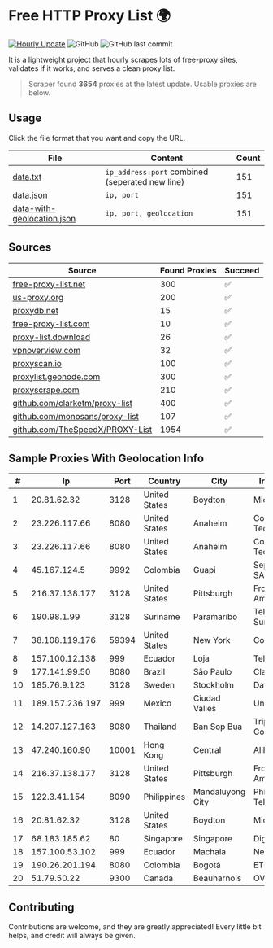 
# Free HTTP Proxy List 🌍

[![Hourly Update](https://github.com/mertguvencli/http-proxy-list/actions/workflows/main.yml/badge.svg?branch=main)](https://github.com/mertguvencli/http-proxy-list/actions/workflows/main.yml)
![GitHub](https://img.shields.io/github/license/mertguvencli/http-proxy-list)
![GitHub last commit](https://img.shields.io/github/last-commit/mertguvencli/http-proxy-list)

It is a lightweight project that hourly scrapes lots of free-proxy sites, validates if it works, and serves a clean proxy list.


> Scraper found **3654** proxies at the latest update. Usable proxies are below.

## Usage

Click the file format that you want and copy the URL.


|File|Content|Count|
|----|-------|-----|
|[data.txt](https://raw.githubusercontent.com/mertguvencli/http-proxy-list/main/proxy-list/data.txt)|`ip_address:port` combined (seperated new line)|151|
|[data.json](https://raw.githubusercontent.com/mertguvencli/http-proxy-list/main/proxy-list/data.json)|`ip, port`|151|
|[data-with-geolocation.json](https://raw.githubusercontent.com/mertguvencli/http-proxy-list/main/proxy-list/data-with-geolocation.json)|`ip, port, geolocation`|151|

## Sources

|Source|Found Proxies|Succeed|
|------|-------------|-------|
|[free-proxy-list.net](https://free-proxy-list.net)|300|✅|
|[us-proxy.org](https://www.us-proxy.org)|200|✅|
|[proxydb.net](http://proxydb.net)|15|✅|
|[free-proxy-list.com](https://free-proxy-list.com/?page=&port=&type%5B%5D=http&type%5B%5D=https&up_time=0&search=Search)|10|✅|
|[proxy-list.download](https://www.proxy-list.download/HTTP)|26|✅|
|[vpnoverview.com](https://vpnoverview.com/privacy/anonymous-browsing/free-proxy-servers)|32|✅|
|[proxyscan.io](https://www.proxyscan.io)|100|✅|
|[proxylist.geonode.com](https://proxylist.geonode.com/api/proxy-list?limit=300&page=1&sort_by=lastChecked&sort_type=desc&protocols=http,https)|300|✅|
|[proxyscrape.com](https://api.proxyscrape.com/v2/?request=displayproxies&protocol=http&timeout=10000&country=all&ssl=all&anonymity=all)|210|✅|
|[github.com/clarketm/proxy-list](https://raw.githubusercontent.com/clarketm/proxy-list/master/proxy-list-raw.txt)|400|✅|
|[github.com/monosans/proxy-list](https://raw.githubusercontent.com/monosans/proxy-list/main/proxies/http.txt)|107|✅|
|[github.com/TheSpeedX/PROXY-List](https://raw.githubusercontent.com/TheSpeedX/PROXY-List/master/http.txt)|1954|✅|


## Sample Proxies With Geolocation Info

|#|Ip|Port|Country|City|Internet Service Provider|
|-|--|----|-------|----|-------------------------|
|1|20.81.62.32|3128|United States|Boydton|Microsoft Corporation|
|2|23.226.117.66|8080|United States|Anaheim|ContentKeeper Technologies|
|3|23.226.117.66|8080|United States|Anaheim|ContentKeeper Technologies|
|4|45.167.124.5|9992|Colombia|Guapi|Sepcom Comunicaciones SAS|
|5|216.37.138.177|3128|United States|Pittsburgh|Frontier Communications of America|
|6|190.98.1.99|3128|Suriname|Paramaribo|Telecommunicationcompany Suriname - TeleSur|
|7|38.108.119.176|59394|United States|New York|Cogent Communications|
|8|157.100.12.138|999|Ecuador|Loja|Telconet S.A|
|9|177.141.99.50|8080|Brazil|São Paulo|Claro S.A.|
|10|185.76.9.123|3128|Sweden|Stockholm|DataCamp Limited|
|11|189.157.236.197|999|Mexico|Ciudad Valles|Uninet S.A. de C.V|
|12|14.207.127.163|8080|Thailand|Ban Sop Bua|Triple T Broadband Public Company Limited|
|13|47.240.160.90|10001|Hong Kong|Central|Alibaba.com LLC|
|14|216.37.138.177|3128|United States|Pittsburgh|Frontier Communications of America|
|15|122.3.41.154|8090|Philippines|Mandaluyong City|Philippine Long Distance Telephone Co.|
|16|20.81.62.32|3128|United States|Boydton|Microsoft Corporation|
|17|68.183.185.62|80|Singapore|Singapore|DigitalOcean, LLC|
|18|157.100.53.102|999|Ecuador|Machala|Nedetel S.A.|
|19|190.26.201.194|8080|Colombia|Bogotá|ETB - Colombia|
|20|51.79.50.22|9300|Canada|Beauharnois|OVH SAS|



## Contributing

Contributions are welcome, and they are greatly appreciated! Every
little bit helps, and credit will always be given.

